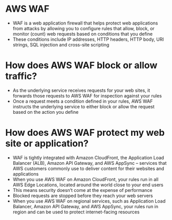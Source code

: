 
# AWS WAF
- WAF is a web application firewall that helps protect web applications from attacks by allowing you to configure rules 
  that allow, block, or monitor (count) web requests based on conditions that you define
- These conditions include IP addresses, HTTP headers, HTTP body, URI strings, SQL injection and cross-site scripting
# How does AWS WAF block or allow traffic?
- As the underlying service receives requests for your web sites, it forwards those requests to AWS WAF for inspection 
  against your rules
- Once a request meets a condition defined in your rules, AWS WAF instructs the underlying service to either block or 
  allow the request based on the action you define
# How does AWS WAF protect my web site or application?
- WAF is tightly integrated with Amazon CloudFront, the Application Load Balancer (ALB), Amazon API Gateway, and AWS 
  AppSync – services that AWS customers commonly use to deliver content for their websites and applications
- When you use AWS WAF on Amazon CloudFront, your rules run in all AWS Edge Locations, located around the world close to 
  your end users
- This means security doesn’t come at the expense of performance
- Blocked requests are stopped before they reach your web servers
- When you use AWS WAF on regional services, such as Application Load Balancer, Amazon API Gateway, and AWS AppSync, 
  your rules run in region and can be used to protect internet-facing resources